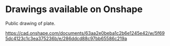 Drawings available on Onshape
=============================

Public drawing of plate.

https://cad.onshape.com/documents/63aa2e0beba1c2b6e1245e42/w/5f695dc4123c1c3ea375236b/e/286ddcd88c97bb65586c219a
